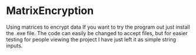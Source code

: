 # MatrixEncryption
Using matrices to encrypt data
If you want to try the program out just install the .exe file. The code can easily be changed to accept files, but for easier testing for people viewing the project I have just left it as simple string inputs.
